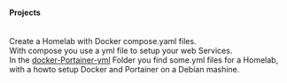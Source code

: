<h4>Projects</h4><br>
Create a Homelab with Docker compose.yaml files.<br>
With compose you use a yml file to setup your web Services.<br>
In the <a href="https://github.com/ElwinEhlers/docker-Portainer-yml">docker-Portainer-yml</a> Folder you find some.yml files for a Homelab,<br>
with a howto setup Docker and Portainer on a Debian mashine.

